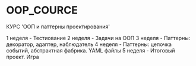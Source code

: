 # OOP_COURCE
КУРС 'ООП и паттерны проектирования'

1 неделя - Тестиование
2 неделя - Задачи на ООП
3 неделя - Паттерны: декоратор, адаптер, наблюдатель
4 неделя - Паттерны: цепочка событий, абстрактная фабрика. YAML файлы
5 неделя - Итоговый проект. Игра
